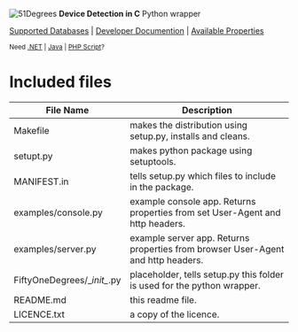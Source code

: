 ![51Degrees](https://51degrees.com/DesktopModules/FiftyOne/Distributor/Logo.ashx?utm_source=github&utm_medium=repository&utm_content=readme_pattern&utm_campaign=python-open-source "THE Fasstest and Most Accurate Device Detection") **Device Detection in C** Python wrapper

[Supported Databases](https://51degrees.com/compare-data-options?utm_source=github&utm_medium=repository&utm_content=compare-data-options&utm_campaign=python-open-source "Different device databases which can be used with 51Degrees device detection") | [Developer Documention](https://51degrees.com/support/documentation?utm_source=github&utm_medium=repository&utm_content=home-menu&utm_campaign=python-open-source "Full getting started guide and advanced developer documentation") | [Available Properties](https://51degrees.com/resources/property-dictionary?utm_source=github&utm_medium=repository&utm_content=property_dictionary&utm_campaign=python-open-source "View all available properties and values")

<sup>Need [.NET](https://github.com/51Degrees/.NET-Device-Detection "THE Fastest and most Accurate device detection for .NET") | [Java](https://github.com/51Degrees/Java-Device-Detection "THE Fastest and most Accurate device detection for Java") | [PHP Script](https://github.com/51Degrees/51Degrees-PHP)?</sup>

# Included files
File Name | Description
------------ | -------------
Makefile | makes the distribution using setup.py, installs and cleans.
setupt.py | makes python package using setuptools.
MANIFEST.in | tells setup.py which files to include in the package.
examples/console.py | example console app. Returns properties from set User-Agent and http headers.
examples/server.py | example server app. Returns properties from browser User-Agent and http headers.
FiftyOneDegrees/\__init\__.py | placeholder, tells setup.py this folder is used for the python wrapper.
README.md | this readme file.
LICENCE.txt | a copy of the licence.

